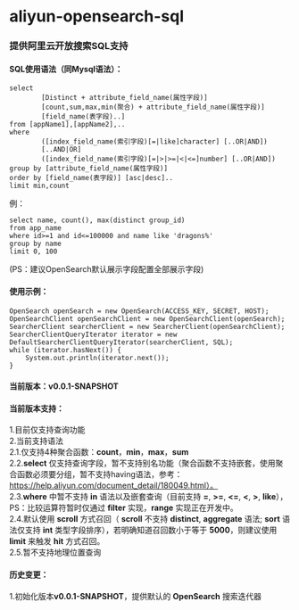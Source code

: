 # aliyun-opensearch-sql
### 提供阿里云开放搜索SQL支持

#### SQL使用语法（同Mysql语法）：  
```
select  
        [Distinct + attribute_field_name(属性字段)]  
        [count,sum,max,min(聚合) + attribute_field_name(属性字段)]  
        [field_name(表字段)..]  
from [appName1],[appName2],..  
where  
        ([index_field_name(索引字段)[=|like]character] [..OR|AND])  
        [..AND|OR]  
        ([index_field_name(索引字段)[=|>|>=|<|<=]number] [..OR|AND])  
group by [attribute_field_name(属性字段)]  
order by [field_name(表字段)] [asc|desc]..  
limit min,count
```  
例：
```  
select name, count(), max(distinct group_id)  
from app_name  
where id>=1 and id<=100000 and name like 'dragons%'  
group by name  
limit 0, 100
```  
(PS：建议OpenSearch默认展示字段配置全部展示字段)  
#### 使用示例：
```  
OpenSearch openSearch = new OpenSearch(ACCESS_KEY, SECRET, HOST);  
OpenSearchClient openSearchClient = new OpenSearchClient(openSearch);  
SearcherClient searcherClient = new SearcherClient(openSearchClient);  
SearcherClientQueryIterator iterator = new DefaultSearcherClientQueryIterator(searcherClient, SQL);  
while (iterator.hasNext()) {  
    System.out.println(iterator.next());  
}  
```
#### 当前版本：v0.0.1-SNAPSHOT  
#### 当前版本支持：  
1.目前仅支持查询功能  
2.当前支持语法  
  2.1.仅支持4种聚合函数：**count**，**min**，**max**，**sum**  
  2.2.**select** 仅支持查询字段，暂不支持别名功能（聚合函数不支持嵌套，使用聚合函数必须要分组，暂不支持having语法，参考：https://help.aliyun.com/document_detail/180049.html）。  
  2.3.**where** 中暂不支持 **in** 语法以及嵌套查询（目前支持 **=**, **>=**, **<=**, **<**, **>**, **like**），PS：比较运算符暂时仅通过 **filter** 实现，**range** 实现正在开发中。  
  2.4.默认使用 **scroll** 方式召回（ **scroll** 不支持 **distinct**, **aggregate** 语法; **sort** 语法仅支持 **int** 类型字段排序），若明确知道召回数小于等于 **5000**，则建议使用 **limit** 来触发 **hit** 方式召回。  
  2.5.暂不支持地理位置查询  
#### 历史变更：  
1.初始化版本**v0.0.1-SNAPSHOT**，提供默认的 **OpenSearch** 搜索迭代器  